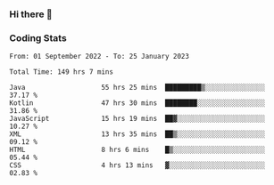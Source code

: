 ### Hi there 👋

<!--
**Girrafeec/girrafeec** is a ✨ _special_ ✨ repository because its `README.md` (this file) appears on your GitHub profile.

Here are some ideas to get you started:

- 🔭 I’m currently working on ...
- 🌱 I’m currently learning ...
- 👯 I’m looking to collaborate on ...
- 🤔 I’m looking for help with ...
- 💬 Ask me about ...
- 📫 How to reach me: ...
- 😄 Pronouns: ...
- ⚡ Fun fact: ...
-->

### Coding Stats
<!--START_SECTION:waka-->

```text
From: 01 September 2022 - To: 25 January 2023

Total Time: 149 hrs 7 mins

Java                   55 hrs 25 mins  █████████▒░░░░░░░░░░░░░░░   37.17 %
Kotlin                 47 hrs 30 mins  ████████░░░░░░░░░░░░░░░░░   31.86 %
JavaScript             15 hrs 19 mins  ██▓░░░░░░░░░░░░░░░░░░░░░░   10.27 %
XML                    13 hrs 35 mins  ██▒░░░░░░░░░░░░░░░░░░░░░░   09.12 %
HTML                   8 hrs 6 mins    █▒░░░░░░░░░░░░░░░░░░░░░░░   05.44 %
CSS                    4 hrs 13 mins   ▓░░░░░░░░░░░░░░░░░░░░░░░░   02.83 %
```

<!--END_SECTION:waka-->
